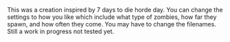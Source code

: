 This was a creation inspired by 7 days to die horde day. You can change the settings to how you like which include what type of zombies, how far they spawn, and how often they come. You may have to change the filenames. Still a work in progress not tested yet.
